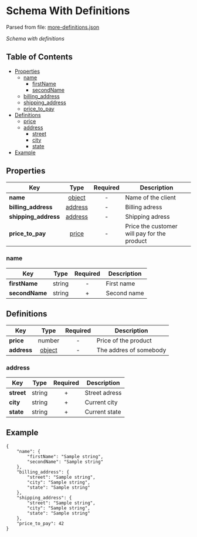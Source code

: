 # __Schema With Definitions__
Parsed from file: [more-definitions.json](https://github.com/McCastles/JMC/blob/master/examples/more-definitions.json)

_Schema with definitions_
## Table of Contents
* [Properties](#properties)
	* [name](#name)
		* [firstName](#name)
		* [secondName](#name)
	* [billing_address](##properties)
	* [shipping_address](##properties)
	* [price_to_pay](##properties)
* [Definitions](#definitions)
	* [price](##definitions)
	* [address](#address)
		* [street](#address)
		* [city](#address)
		* [state](#address)
* [Example](#example)
## __Properties__

|Key|Type|Required|Description|
|-|:-:|:-:|-|
|__name__|[object](#name)|-|Name of the client|
|__billing_address__|[address](#address)|-|Billing adress|
|__shipping_address__|[address](#address)|-|Shipping adress|
|__price_to_pay__|[price](#definitions)|-|Price the customer will pay for the product|
### __name__

|Key|Type|Required|Description|
|-|:-:|:-:|-|
|__firstName__|string|-|First name|
|__secondName__|string|+|Second name|
## __Definitions__

|Key|Type|Required|Description|
|-|:-:|:-:|-|
|__price__|number|-|Price of the product|
|__address__|[object](#address)|-|The addres of somebody|
### __address__

|Key|Type|Required|Description|
|-|:-:|:-:|-|
|__street__|string|+|Street adress|
|__city__|string|+|Current city|
|__state__|string|+|Current state|
## __Example__
```
{
    "name": {
        "firstName": "Sample string",
        "secondName": "Sample string"
    },
    "billing_address": {
        "street": "Sample string",
        "city": "Sample string",
        "state": "Sample string"
    },
    "shipping_address": {
        "street": "Sample string",
        "city": "Sample string",
        "state": "Sample string"
    },
    "price_to_pay": 42
}
```